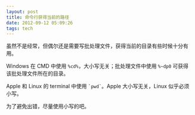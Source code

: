 ```yaml
---
layout: post
title: 命令行获得当前的路径
date: 2012-09-12 05:09:26
tags: tech
---
```


虽然不是经常，但偶尔还是需要写批处理文件，获得当前的目录有些时候十分有用。

Windows 在 CMD 中使用 `%cd%`，大小写无关；批处理文件中使用 `%~dp0` 可获得该批处理文件所在的目录。

Apple 和 Linux 的 terminal 中使用 `` `pwd` ``。Apple 大小写无关，Linux 似乎必须小写。

为了避免出错，尽量使用小写的吧。